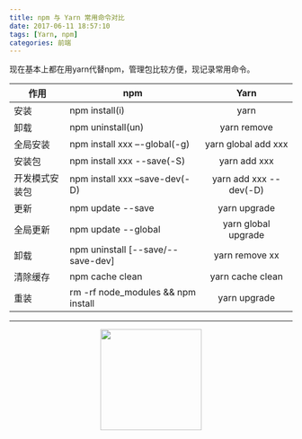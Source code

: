 ```yaml
---
title: npm 与 Yarn 常用命令对比
date: 2017-06-11 18:57:10
tags: [Yarn, npm]
categories: 前端
---
```


现在基本上都在用yarn代替npm，管理包比较方便，现记录常用命令。

<!-- more -->

| 作用  | npm        | Yarn           |
| -------------  | ------------- |:-------------:|
| 安装 | npm install(i)      | yarn |
| 卸载 | npm uninstall(un)      | yarn remove |
| 全局安装 | npm install xxx –-global(-g)      | yarn global add xxx |
| 安装包 | npm install xxx --save(-S)     | yarn add xxx      |
| 开发模式安装包 | npm install xxx –save-dev(-D) | yarn add xxx --dev(-D)   |
| 更新 | npm update --save | yarn upgrade   |
| 全局更新 | npm update --global| yarn global upgrade|
| 卸载 | npm uninstall [--save/--save-dev] | yarn remove xx   |
| 清除缓存 | npm cache clean | yarn cache clean   |
| 重装 | rm -rf node_modules && npm install | yarn upgrade   |


-----------

<center><img src="https://subscription-1255463026.cos.ap-guangzhou.myqcloud.com/subscription.png" width="180" ></center>

